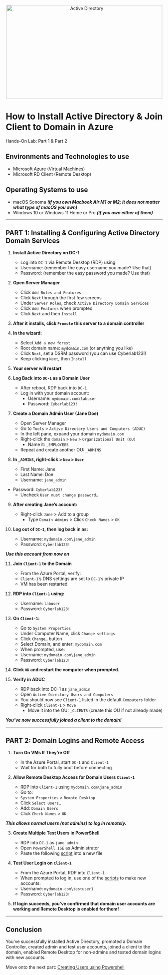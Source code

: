 <p align="center">
<img src="https://i.imgur.com/Ucqw15T.jpeg" alt="Active Directory" width=500 height=300/> 
</p>

<h1>How to Install Active Directory & Join Client to Domain in Azure</h1>
<p>Hands-On Lab: Part 1 & Part 2</p>

<h2>Environments and Technologies to use</h2>

- Microsoft Azure (Virtual Machines)
- Microsoft RD Client (Remote Desktop)

<h2>Operating Systems to use</h2>

- macOS Sonoma ***(if you own Macbook Air M1 or M2; it does not matter what type of macOS you own)***
- Windows 10 or Windows 11 Home or Pro ***(if you own either of them)***

-----

## PART 1: Installing & Configuring Active Directory Domain Services

1. **Install Active Directory on DC-1**
	 - Log into `DC-1` via Remote Desktop (RDP) using:
	  - Username: (remember the easy username you made? Use that)
	  - Password: (remember the easy password you made? Use that)
 
2.	**Open Server Manager**
    - Click `Add Roles and Features`
    - Click `Next` through the first few screens
    - Under `Server Roles`, check `Active Directory Domain Services`
    - Click `Add Features` when prompted
    - Click `Next` and then `Install`
  
3.	**After it installs, click `Promote` this server to a domain controller**
   
4.	**In the wizard:**
    - Select `Add a new forest`
    - Root domain name: `mydomain.com` (or anything you like)
    - Click `Next`, set a DSRM password (you can use Cyberlab123!)
    - Keep clicking `Next`, then `Install`

5.	**Your server will restart**

6.  **Log Back into `DC-1` as a Domain User**
	  - After reboot, RDP back into `DC-1`
    - Log in with your domain account:
	    - Username: `mydomain.com\labuser`
      - Password: `Cyberlab123!`

7.  **Create a Domain Admin User (Jane Doe)**
     - Open Server Manager
     - Go to `Tools` > `Active Directory Users and Computers (ADUC)`
     - In the left pane, expand your domain `mydomain.com`
     - Right-click the `domain` > `New` > `Organizational Unit (OU)`
       - Name it: `_EMPLOYEES`
     - Repeat and create another OU: `_ADMINS`

8.	**In `_ADMINS`, right-click > `New` > `User`**
     - First Name: Jane
     - Last Name: Doe
	- Username: `jane_admin`
  - Password: `Cyberlab123!`
	- Uncheck `User must change password…`

9. **After creating Jane’s account:**
   - Right-click `Jane` > Add to a group
	 - Type `Domain Admins` > Click `Check Names` > `OK`

10.	**Log out of `DC-1`, then log back in as:**
	  - Username: `mydomain.com\jane_admin`
	  - Password: `Cyberlab123!`

***Use this account from now on***

11. **Join `Client-1` to the Domain**
	  - From the Azure Portal, verify:
	   - `Client-1`’s DNS settings are set to `DC-1`’s private IP
	  - VM has been restarted

12.	**RDP into `Client-1` using:**
	 - Username: `labuser`
	 - Password: `Cyberlab123!`

13. **On `Client-1`:**
	 - Go to `System Properties`
	 - Under Computer Name, click `Change settings`
	 - Click `Change…` button
	 - Select Domain, and enter: `mydomain.com`
	 - When prompted, use:
	  - Username: `mydomain.com\jane_admin`
	  - Password: `Cyberlab123!`

14. **Click `OK` and restart the computer when prompted.**

15. **Verify in ADUC**
    - RDP back into DC-1 as `jane_admin`
    - Open `Active Directory Users and Computers`
    - You should now see `Client-1` listed in the default `Computers` folder
    - Right-click `Client-1` > `Move`
      - Move it into the OU: `_CLIENTS` (create this OU if not already made)

***You’ve now successfully joined a client to the domain!***

-----

## PART 2: Domain Logins and Remote Access

1. **Turn On VMs If They’re Off**
   - In the Azure Portal, start `DC-1` and `Client-1`
   - Wait for both to fully boot before connecting

2. **Allow Remote Desktop Access for Domain Users `Client-1`**
	 - RDP into `Client-1` using `mydomain.com\jane_admin`
	 - Go to:
	  - `System Properties` > `Remote Desktop`
	 - Click `Select Users…`
	 - Add: `Domain Users`
	 - Click `Check Names` > `OK`

***This allows normal users (not admins) to log in remotely.***

3. **Create Multiple Test Users in PowerShell**
	 - RDP into `DC-1` as `jane_admin`
	 - Open `PowerShell ISE` as Administrator
	 - Paste the following [script](https://github.com/joshmadakor1/AD_PS/blob/master/Generate-Names-Create-Users.ps1) into a new file

4. **Test User Login on `Client-1`**
	 - From the Azure Portal, RDP into `Client-1`
	 - When prompted to log in, use one of the [scripts](https://github.com/joshmadakor1/AD_PS/blob/master/Generate-Names-Create-Users.ps1) to make new accounts:
	  - Username: `mydomain.com\testuser1`
	  - Password: `Cyberlab123!`

5. **If login succeeds, you’ve confirmed that domain user accounts are working and Remote Desktop is enabled for them!**

-----

## Conclusion

You’ve successfully installed Active Directory, promoted a Domain Controller, created admin and test user accounts, joined a client to the domain, enabled Remote Desktop for non-admins and tested domain logins with new accounts.

Move onto the next part: [Creating Users using Powershell](https://github.com/anumkhanit/create-users-powershell)
